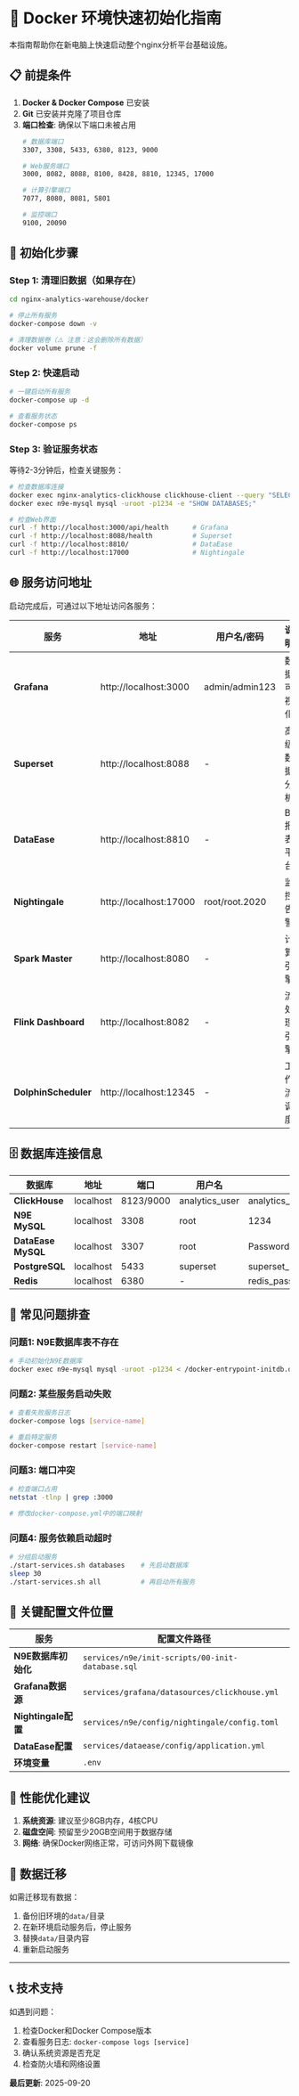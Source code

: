 # 🚀 Docker 环境快速初始化指南

本指南帮助你在新电脑上快速启动整个nginx分析平台基础设施。

## 📋 前提条件

1. **Docker & Docker Compose** 已安装
2. **Git** 已安装并克隆了项目仓库
3. **端口检查**: 确保以下端口未被占用
   ```bash
   # 数据库端口
   3307, 3308, 5433, 6380, 8123, 9000

   # Web服务端口
   3000, 8082, 8088, 8100, 8428, 8810, 12345, 17000

   # 计算引擎端口
   7077, 8080, 8081, 5801

   # 监控端口
   9100, 20090
   ```

## 🔄 初始化步骤

### Step 1: 清理旧数据（如果存在）
```bash
cd nginx-analytics-warehouse/docker

# 停止所有服务
docker-compose down -v

# 清理数据卷（⚠️ 注意：这会删除所有数据）
docker volume prune -f
```

### Step 2: 快速启动
```bash
# 一键启动所有服务
docker-compose up -d

# 查看服务状态
docker-compose ps
```

### Step 3: 验证服务状态
等待2-3分钟后，检查关键服务：

```bash
# 检查数据库连接
docker exec nginx-analytics-clickhouse clickhouse-client --query "SELECT 1"
docker exec n9e-mysql mysql -uroot -p1234 -e "SHOW DATABASES;"

# 检查Web界面
curl -f http://localhost:3000/api/health      # Grafana
curl -f http://localhost:8088/health          # Superset
curl -f http://localhost:8810/                # DataEase
curl -f http://localhost:17000                # Nightingale
```

## 🌐 服务访问地址

启动完成后，可通过以下地址访问各服务：

| 服务 | 地址 | 用户名/密码 | 说明 |
|------|------|-------------|------|
| **Grafana** | http://localhost:3000 | admin/admin123 | 数据可视化 |
| **Superset** | http://localhost:8088 | - | 高级数据分析 |
| **DataEase** | http://localhost:8810 | - | BI报表平台 |
| **Nightingale** | http://localhost:17000 | root/root.2020 | 监控告警 |
| **Spark Master** | http://localhost:8080 | - | 计算引擎 |
| **Flink Dashboard** | http://localhost:8082 | - | 流处理引擎 |
| **DolphinScheduler** | http://localhost:12345 | - | 工作流调度 |

## 🗄️ 数据库连接信息

| 数据库 | 地址 | 端口 | 用户名 | 密码 | 数据库名 |
|--------|------|------|--------|------|----------|
| **ClickHouse** | localhost | 8123/9000 | analytics_user | analytics_password_change_in_prod | nginx_analytics |
| **N9E MySQL** | localhost | 3308 | root | 1234 | n9e_v6 |
| **DataEase MySQL** | localhost | 3307 | root | Password123@mysql | dataease |
| **PostgreSQL** | localhost | 5433 | superset | superset_password | superset |
| **Redis** | localhost | 6380 | - | redis_password | - |

## 🔧 常见问题排查

### 问题1: N9E数据库表不存在
```bash
# 手动初始化N9E数据库
docker exec n9e-mysql mysql -uroot -p1234 < /docker-entrypoint-initdb.d/00-init-database.sql
```

### 问题2: 某些服务启动失败
```bash
# 查看失败服务日志
docker-compose logs [service-name]

# 重启特定服务
docker-compose restart [service-name]
```

### 问题3: 端口冲突
```bash
# 检查端口占用
netstat -tlnp | grep :3000

# 修改docker-compose.yml中的端口映射
```

### 问题4: 服务依赖启动超时
```bash
# 分组启动服务
./start-services.sh databases    # 先启动数据库
sleep 30
./start-services.sh all          # 再启动所有服务
```

## 📁 关键配置文件位置

| 服务 | 配置文件路径 |
|------|-------------|
| **N9E数据库初始化** | `services/n9e/init-scripts/00-init-database.sql` |
| **Grafana数据源** | `services/grafana/datasources/clickhouse.yml` |
| **Nightingale配置** | `services/n9e/config/nightingale/config.toml` |
| **DataEase配置** | `services/dataease/config/application.yml` |
| **环境变量** | `.env` |

## 🚀 性能优化建议

1. **系统资源**: 建议至少8GB内存，4核CPU
2. **磁盘空间**: 预留至少20GB空间用于数据存储
3. **网络**: 确保Docker网络正常，可访问外网下载镜像

## 🔄 数据迁移

如需迁移现有数据：
1. 备份旧环境的`data/`目录
2. 在新环境启动服务后，停止服务
3. 替换`data/`目录内容
4. 重新启动服务

---

## 📞 技术支持

如遇到问题：
1. 检查Docker和Docker Compose版本
2. 查看服务日志: `docker-compose logs [service]`
3. 确认系统资源是否充足
4. 检查防火墙和网络设置

**最后更新**: 2025-09-20